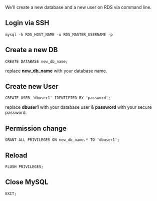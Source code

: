 We'll create a new database and a new user on RDS via command line.

## Login via SSH
```mysql -h RDS_HOST_NAME -u RDS_MASTER_USERNAME -p```

## Create a new DB
```CREATE DATABASE new_db_name;```

replace **new_db_name** with your database name.

## Create new User
```CREATE USER 'dbuser1' IDENTIFIED BY 'password';```

replace **dbuser1** with your database user & **password** with your secure password.

## Permission change
``GRANT ALL PRIVILEGES ON new_db_name.* TO 'dbuser1';``

## Reload
```FLUSH PRIVILEGES;```

## Close MySQL
```EXIT;```
